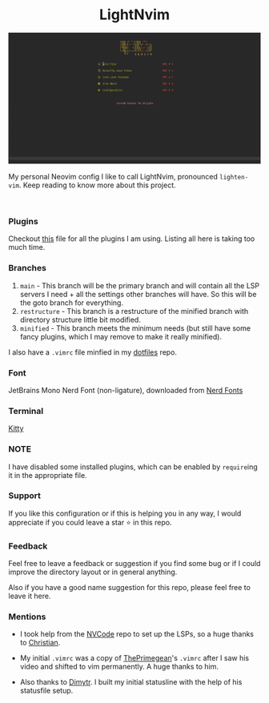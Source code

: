 <!-- <center>
<h2>Neovim Configs</h2> -->
<h1 align="center"><strong>LightNvim</strong></h1>
<!-- <img align="center" src="assets/images/logo.png"> -->
<!-- </center> -->


![Setup1](assets/images/setup01.png)
<!-- ![Setup2](assets/images/setup02.png)
![Setup3](assets/images/setup03.png) -->

My personal Neovim config I like to call LightNvim, pronounced ```lighten-vim```. Keep reading to know more about this project.

<br>

### Plugins

 Checkout [this](lua/settings/plugins.lua) file for all the plugins I am using. Listing all here is taking too much time.


### Branches

1. ```main``` - This branch will be the primary branch and will contain all the LSP servers I need + all the settings other branches will have. So this will be the goto branch for everything.
2. ```restructure``` - This branch is a restructure of the minified branch with directory structure little bit modified.
3. ```minified``` - This branch meets the minimum needs (but still have some fancy plugins, which I may remove to make it really minified).

I also have a ```.vimrc``` file minfied in my [dotfiles](https://github.com/Tinku10/dotfiles) repo.

### Font
 JetBrains Mono Nerd Font (non-ligature), downloaded from [Nerd Fonts](https://www.nerdfonts.com/)

### Terminal
[Kitty](https://sw.kovidgoyal.net/kitty/index.html)

### **NOTE**
I have disabled some installed plugins, which can be enabled by ```require```ing it in the appropriate file.

### Support
If you like this configuration or if this is helping you in any way, I would appreciate if you could leave a star ⭐ in this repo.

### Feedback
Feel free to leave a feedback or suggestion if you find some bug or if I could improve the directory layout or in general anything.

Also if you have a good name suggestion for this repo, please feel free to leave it here.

### Mentions

* I took help from the [NVCode](https://github.com/ChristianChiarulli/LunarVim/tree/nvcode) repo to set up the LSPs, so a huge thanks to [Christian](https://github.com/ChristianChiarulli).

* My initial ```.vimrc``` was a copy of [ThePrimegean](https://github.com/ThePrimeagen)'s ```.vimrc``` after I saw his video and shifted to vim permanently. A huge thanks to him.

* Also thanks to [Dimytr](https://github.com/voitd). I built my initial statusline with the help of his statusfile setup.

